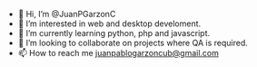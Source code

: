 - 👋 Hi, I’m @JuanPGarzonC
- 👀 I’m interested in web and desktop develoment.
- 🌱 I’m currently learning python, php and javascript.
- 💞️ I’m looking to collaborate on projects where QA is required.
- 📫 How to reach me juanpablogarzoncub@gmail.com

<!---
JuanPGarzonC/JuanPGarzonC is a ✨ special ✨ repository because its `README.md` (this file) appears on your GitHub profile.
You can click the Preview link to take a look at your changes.
--->
